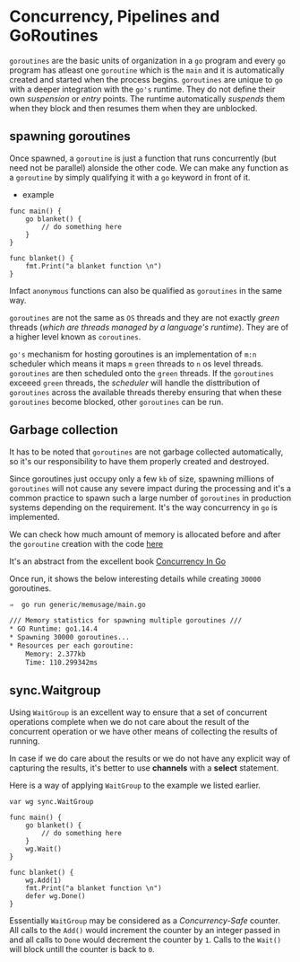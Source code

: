 # Concurrency, Pipelines and GoRoutines

`goroutines` are the basic units of organization in a `go` program and every `go` program has atleast one `goroutine` which is the `main` and it is automatically created and started when the process begins. `goroutines` are unique to `go` with a deeper integration with the `go's` runtime. They do not define their own _suspension_ or _entry_ points. The runtime automatically _suspends_ them when they block and then resumes them when they are unblocked.


## spawning goroutines

Once spawned, a `goroutine` is just a function that runs concurrently (but need not be parallel) alonside the other code. We can make any function as a `goroutine` by simply qualifying it with a `go` keyword in front of it.

- example
```
func main() {
    go blanket() {
        // do something here
    }
}

func blanket() {
    fmt.Print("a blanket function \n")
}
```

Infact `anonymous` functions can also be qualified as `goroutines` in the same way.

`goroutines` are not the same as `OS` threads and they are not exactly _green_ threads (_which are threads managed by a language's runtime_). They are of a higher level known as `coroutines`.

`go's` mechanism for hosting goroutines is an implementation of `m:n` scheduler which means it maps `m` `green` threads to `n` os level threads. `goroutines` are then scheduled onto the `green` threads. If the `goroutines` exceeed `green` threads, the _scheduler_ will handle the disttribution of `goroutines` across the available threads thereby ensuring that when these `goroutines` become blocked, other `goroutines` can be run.

## Garbage collection

It has to be noted that `goroutines` are not garbage collected automatically, so it's our responsibility to have them properly created and destroyed.

Since goroutines just occupy only a few `kb` of size, spawning millions of `goroutines` will not cause any severe impact during the processing and it's a common practice to spawn such a large number of `goroutines` in production systems depending on the requirement. It's the way concurrency in `go` is implemented.

We can check how much amount of memory is allocated before and after the `goroutine` creation with the code [here](random-stuff/generic/memusage/main.go)

It's an abstract from the excellent book [Concurrency In Go](https://www.oreilly.com/library/view/concurrency-in-go/9781491941294/)

Once run, it shows the below interesting details while creating `30000` goroutines.

```bash
⇒  go run generic/memusage/main.go

/// Memory statistics for spawning multiple goroutines ///
* GO Runtime: go1.14.4
* Spawning 30000 goroutines...
* Resources per each goroutine:
	Memory: 2.377kb
	Time: 110.299342ms
```

## sync.Waitgroup

Using `WaitGroup` is an excellent way to ensure that a set of concurrent operations complete when we do not care about the result of the concurrent operation or we have other means of collecting the results of running.

In case if we do care about the results or we do not have any explicit way of capturing the results, it's better to use **channels** with a **select** statement.

Here is a way of applying `WaitGroup` to the example we listed earlier.

```
var wg sync.WaitGroup

func main() {
    go blanket() {
        // do something here
    }
    wg.Wait()
}

func blanket() {
    wg.Add(1)
    fmt.Print("a blanket function \n")
    defer wg.Done()
}
```

Essentially `WaitGroup` may be considered as a _Concurrency-Safe_ counter. All calls to the `Add()` would increment the counter by an integer passed in and all calls to `Done` would decrement the counter by `1`. Calls to the `Wait()` will block untill the counter is back to `0`.